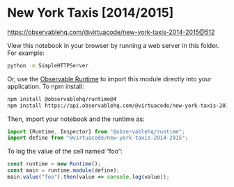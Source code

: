 # New York Taxis [2014/2015]

https://observablehq.com/@virtuacode/new-york-taxis-2014-2015@512

View this notebook in your browser by running a web server in this folder. For
example:

~~~sh
python -m SimpleHTTPServer
~~~

Or, use the [Observable Runtime](https://github.com/observablehq/runtime) to
import this module directly into your application. To npm install:

~~~sh
npm install @observablehq/runtime@4
npm install https://api.observablehq.com/@virtuacode/new-york-taxis-2014-2015.tgz?v=3
~~~

Then, import your notebook and the runtime as:

~~~js
import {Runtime, Inspector} from "@observablehq/runtime";
import define from "@virtuacode/new-york-taxis-2014-2015";
~~~

To log the value of the cell named “foo”:

~~~js
const runtime = new Runtime();
const main = runtime.module(define);
main.value("foo").then(value => console.log(value));
~~~
